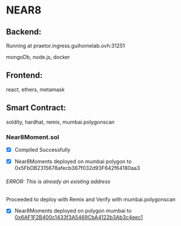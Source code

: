 # NEAR8

## Backend:

Running at praetor.ingress.guihomelab.ovh:31251

mongoDb, node.js, docker

## Frontend:

react, ethers, metamask

## Smart Contract:

soldity, hardhat, remix, mumbai.polygonscan

### Near8Moment.sol

- [x] Compiled Successfully

- [x] Near8Moments deployed on mumbai polygon to 0x5FbDB2315678afecb367f032d93F642f64180aa3

###### ERROR: This is already an existing address

Proceeded to deploy with Remix and Verify with mumbai.polygonscan

- [x] Near8Moments deployed on polygon mumbai to [0x6AF1F2B400c1433f3A5469CbA4122b3Ab3c4eec1](https://mumbai.polygonscan.com/address/0x6AF1F2B400c1433f3A5469CbA4122b3Ab3c4eec1#code)
